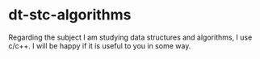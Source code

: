 # dt-stc-algorithms

Regarding the subject I am studying data structures and algorithms, I use c/c++. I will be happy if it is useful to you in some way.
